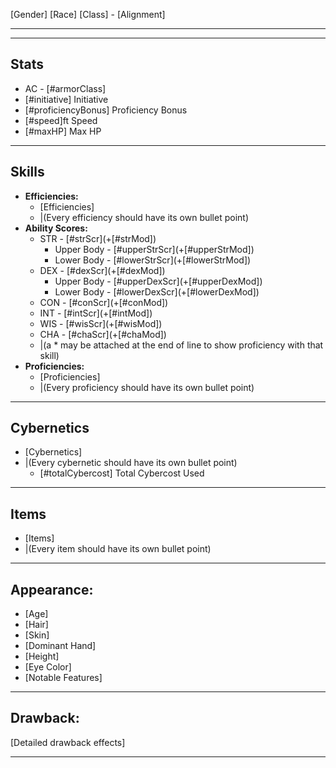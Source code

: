 \[Gender] \[Race] \[Class] - \[Alignment]
********
********
## Stats
- AC - \[#armorClass]
- \[#initiative] Initiative
- \[#proficiencyBonus] Proficiency Bonus
- \[#speed]ft Speed
- \[#maxHP] Max HP
********
## Skills
- **Efficiencies:**
	- \[Efficiencies]
	- |(Every efficiency should have its own bullet point)
- **Ability Scores:**
	- STR - \[#strScr](+\[\#strMod])
		- Upper Body - \[#upperStrScr](+\[\#upperStrMod])
		- Lower Body - \[#lowerStrScr](+\[\#lowerStrMod])
	- DEX - \[#dexScr](+\[\#dexMod])
		- Upper Body - \[#upperDexScr](+\[\#upperDexMod])
		- Lower Body - \[#lowerDexScr](+\[\#lowerDexMod])
	- CON - \[#conScr](+\[\#conMod])
	- INT - \[#intScr](+\[\#intMod])
	- WIS - \[#wisScr](+\[\#wisMod])
	- CHA - \[#chaScr](+\[\#chaMod])
	- |(a \* may be attached at the end of line to show proficiency with that skill)
- **Proficiencies:**
	- \[Proficiencies]
	- |(Every proficiency should have its own bullet point)

********
## Cybernetics
- \[Cybernetics]
- |(Every cybernetic should have its own bullet point)
	- \[#totalCybercost] Total Cybercost Used
********
## Items
- \[Items]
- |(Every item should have its own bullet point)

********
## Appearance:
- \[Age]
- \[Hair]
- \[Skin]
- \[Dominant Hand]
- \[Height]
- \[Eye Color]
- \[Notable Features]

********
## Drawback:
\[Detailed drawback effects]
********